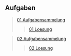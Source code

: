 ## Aufgaben
> [01 Aufgabensammelung ](PrakUnterlagen/01%20Aufgabensammlung.pdf)
>> [01 Loesung ](PrakLoesungen/01%20Loesung.md)

> [02 Aufgabensammelung ](PrakUnterlagen/02%20Aufgabensammlung.pdf)
>> [02 Loesung ](PrakLoesungen/02%20Loesung.md)



